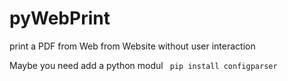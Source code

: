 # pyWebPrint
print a PDF from Web from Website without user interaction

Maybe you need add a python modul 
<code>
  pip install configparser
</code>
